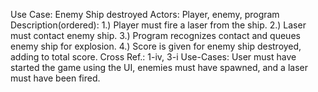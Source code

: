 Use Case: Enemy Ship destroyed
Actors: Player, enemy, program
Description(ordered):
1.)	Player must fire a laser from the ship.
2.)	Laser must contact enemy ship.
3.)	Program recognizes contact and queues enemy ship for explosion.
4.)	Score is given for enemy ship destroyed, adding to total score.
Cross Ref.: 1-iv, 3-i
Use-Cases: User must have started the game using the UI, enemies must have spawned, and a laser must have been fired. 


